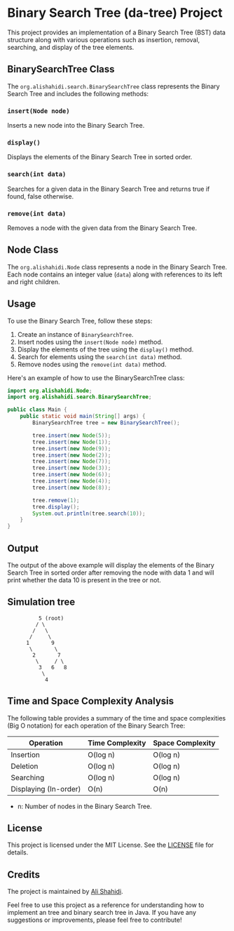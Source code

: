 # Binary Search Tree (da-tree) Project

This project provides an implementation of a Binary Search Tree (BST) data structure along with various operations such as insertion, removal, searching, and display of the tree elements.

## BinarySearchTree Class

The `org.alishahidi.search.BinarySearchTree` class represents the Binary Search Tree and includes the following methods:

### `insert(Node node)`

Inserts a new node into the Binary Search Tree.

### `display()`

Displays the elements of the Binary Search Tree in sorted order.

### `search(int data)`

Searches for a given data in the Binary Search Tree and returns true if found, false otherwise.

### `remove(int data)`

Removes a node with the given data from the Binary Search Tree.

## Node Class

The `org.alishahidi.Node` class represents a node in the Binary Search Tree. Each node contains an integer value (`data`) along with references to its left and right children.

## Usage

To use the Binary Search Tree, follow these steps:

1. Create an instance of `BinarySearchTree`.
2. Insert nodes using the `insert(Node node)` method.
3. Display the elements of the tree using the `display()` method.
4. Search for elements using the `search(int data)` method.
5. Remove nodes using the `remove(int data)` method.

Here's an example of how to use the BinarySearchTree class:

```java
import org.alishahidi.Node;
import org.alishahidi.search.BinarySearchTree;

public class Main {
    public static void main(String[] args) {
        BinarySearchTree tree = new BinarySearchTree();

        tree.insert(new Node(5));
        tree.insert(new Node(1));
        tree.insert(new Node(9));
        tree.insert(new Node(2));
        tree.insert(new Node(7));
        tree.insert(new Node(3));
        tree.insert(new Node(6));
        tree.insert(new Node(4));
        tree.insert(new Node(8));

        tree.remove(1);
        tree.display();
        System.out.println(tree.search(10));
    }
}
```

## Output
The output of the above example will display the elements of the Binary Search Tree in sorted order after removing the node with data 1 and will print whether the data 10 is present in the tree or not.

## Simulation tree

```text
          5 (root)
         / \
        /   \
       /     \
      1       9
       \       \
        2       7
         \     / \
          3   6   8
           \
            4
```
## Time and Space Complexity Analysis

The following table provides a summary of the time and space complexities (Big O notation) for each operation of the Binary Search Tree:

| Operation                | Time Complexity        | Space Complexity  |
|--------------------------|------------------------|-------------------|
| Insertion                | O(log n)               | O(log n)          |
| Deletion                 | O(log n)               | O(log n)          |
| Searching                | O(log n)               | O(log n)          |
| Displaying (In-order)    | O(n)                   | O(n)              |

- n: Number of nodes in the Binary Search Tree.



## License

This project is licensed under the MIT License. See the [LICENSE](LICENSE) file for details.

## Credits

The project is maintained by [Ali Shahidi](https://github.com/alishahidi).

Feel free to use this project as a reference for understanding how to implement an tree and binary search tree in Java. If you have any suggestions or improvements, please feel free to contribute!
